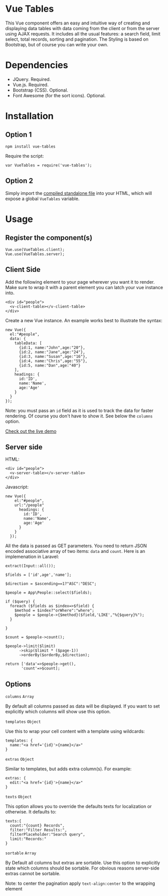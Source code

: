# Vue Tables

This Vue component offers an easy and intuitive way of creating and displaying data tables with data coming from the client or from the server using AJAX requests.
It includes all the usual features: a search field, limit select, total records, sorting and pagination.
The Styling is based on Bootstrap, but of course you can write your own.

# Dependencies

* JQuery. Required.
* Vue.js. Required.
* Bootstrap (CSS). Optional.
* Font Awesome (for the sort icons). Optional.

# Installation

## Option 1

    npm install vue-tables

Require the script:

    var VueTables = require('vue-tables');

## Option 2

Simply import the [compiled standalone file](https://raw.githubusercontent.com/matfish2/vue-tables/master/dist/vue-tables.min.js) into your HTML, which will expose a global `VueTables` variable.

# Usage

## Register the component(s)

    Vue.use(VueTables.client);
    Vue.use(VueTables.server);

## Client Side

Add the following element to your page wherever you want it to render.
Make sure to wrap it with a parent element you can latch your vue instance into.

    <div id="people">
      <v-client-table></v-client-table>
    </div>

Create a new Vue instance. An example works best to illustrate the syntax:

    new Vue({
      el:"#people",
      data: {
        tableData: [
          {id:1, name:"John",age:"20"},
          {id:2, name:"Jane",age:"24"},
          {id:3, name:"Susan",age:"16"},
          {id:4, name:"Chris",age:"55"},
          {id:5, name:"Dan",age:"40"}
        ],
        headings: {
          id:'ID',
          name:'Name',
          age:'Age'
        }
      }
    });

  Note: you must pass an `id` field as it is used to track the data for faster rendering.
  Of course you don't have to show it. See below the `columns` option.

  [Check out the live demo](https://jsfiddle.net/matfish2/tgp2vrh5/)

## Server side

HTML:

    <div id="people">
      <v-server-table></v-server-table>
    </div>

Javascript:

    new Vue({
        el:"#people",
        url:"/people"
          headings: {
            id:'ID',
            name:'Name',
            age:'Age'
          }
        }
      });

  All the data is passed as GET parameters.
  You need to return JSON encoded associative array of two items: `data` and `count`. Here is an implemenation in Laravel:

    extract(Input::all());

    $fields = ['id',age','name'];

    $direction = $ascending==1?"ASC":"DESC";

    $people = App\People::select($fields);

    if ($query) {
      foreach ($fields as $index=>$field) {
        $method = $index?"orWhere":"where";
        $people = $people->{$method}($field,'LIKE',"%{$query}%");
      }

    }

    $count = $people->count();

    $people->limit($limit)
          ->skip($limit * ($page-1))
          ->orderBy($orderBy,$direction);

    return ['data'=>$people->get(),
           'count'=>$count];

## Options

`columns`  `Array`

By default all columns passed as data will be displayed.
If you want to set explicitly which columns will show use this option.

`templates`  `Object`

Use this to wrap your cell content with a template using wildcards:

    templates: {
      name:"<a href='{id}'>{name}</a>"
    }

`extras`  `Object`

Similar to templates, but adds extra column(s). For example:

    extras: {
      edit:"<a href='{id}'>{name}</a>"
    }

`texts`  `Object`

This option allows you to override the defaults texts for localization or otherwise. It defaults to:

    texts:{
      count:"{count} Records",
      filter:"Filter Results:",
      filterPlaceholder:"Search query",
      limit:"Records:"
    }

`sortable` `Array`

By Default all columns but extras are sortable. Use this option to explicitly state which columns should be sortable.
For obvious reasons server-side extras cannot be sortable.

Note: to center the pagination apply `text-align:center` to the wrapping element
